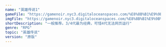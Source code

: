 ```yaml
---
name: "英雄传说1"
gameFile: "https://gamenoir.nyc3.digitaloceanspaces.com/%E8%8B%B1%E9%9B%84%E4%BC%A0%E8%AF%B41/yxcs1.zip"
imgFile: "https://gamenoir.nyc3.digitaloceanspaces.com/%E8%8B%B1%E9%9B%84%E4%BC%A0%E8%AF%B41/original.webp"
shortDescription: "一般推荐。3/4代最为经典，可惜4代无法网页运行"
genre: "RPG"
topic: "英雄传说"
version: "原版"
---
```

